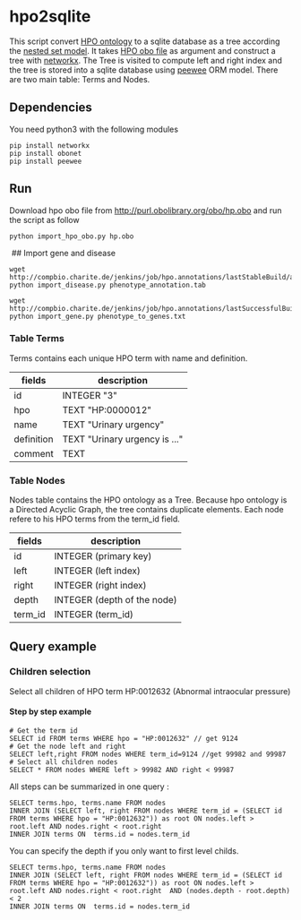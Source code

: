 # hpo2sqlite
This script convert [HPO ontology](http://human-phenotype-ontology.github.io/) to a sqlite database as a tree according the [nested set model](https://en.wikipedia.org/wiki/Nested_set_model). 
It takes [HPO obo file](http://purl.obolibrary.org/obo/hp.obo) as argument and construct a tree with [networkx](https://networkx.github.io/).
The Tree is visited to compute left and right index and the tree is stored into a sqlite database using [peewee](http://docs.peewee-orm.com/en/latest/) ORM model.
There are two main table: Terms and Nodes.

## Dependencies 
You need python3 with the following modules

```
pip install networkx
pip install obonet 
pip install peewee 
```

## Run 
Download hpo obo file from http://purl.obolibrary.org/obo/hp.obo and run the script as follow
```
python import_hpo_obo.py hp.obo
```

 ## Import gene and disease 
 ```
 wget http://compbio.charite.de/jenkins/job/hpo.annotations/lastStableBuild/artifact/misc/phenotype_annotation.tab
 python import_disease.py phenotype_annotation.tab   
 ```
 
 ```
 wget http://compbio.charite.de/jenkins/job/hpo.annotations/lastSuccessfulBuild/artifact/util/annotation/phenotype_to_genes.txt
 python import_gene.py phenotype_to_genes.txt
```

### Table Terms 
Terms contains each unique HPO term with name and definition. 

| fields     | description                  |
|------------|------------------------------|
| id         | INTEGER "3"                  |
| hpo        | TEXT "HP:0000012"            |
| name       | TEXT "Urinary urgency"       |
| definition | TEXT "Urinary urgency is ..."|
| comment    | TEXT                         |


### Table Nodes 
Nodes table contains the HPO ontology as a Tree. Because hpo ontology is a Directed Acyclic Graph, the tree contains duplicate elements. Each node refere to his HPO terms from the term_id field.

| fields     | description                      |
|------------|----------------------------------|
| id         | INTEGER (primary key)            |
| left       | INTEGER (left index)             |
| right      | INTEGER (right index)            |
| depth      | INTEGER (depth of the node)      |
| term_id    | INTEGER (term_id)                |

## Query example 
### Children selection
Select all children of HPO term HP:0012632 (Abnormal intraocular pressure)

#### Step by step example
```
# Get the term id
SELECT id FROM terms WHERE hpo = "HP:0012632" // get 9124
# Get the node left and right 
SELECT left,right FROM nodes WHERE term_id=9124 //get 99982 and 99987
# Select all children nodes
SELECT * FROM nodes WHERE left > 99982 AND right < 99987
```
All steps can be summarized in one query : 

```
SELECT terms.hpo, terms.name FROM nodes
INNER JOIN (SELECT left, right FROM nodes WHERE term_id = (SELECT id FROM terms WHERE hpo = "HP:0012632")) as root ON nodes.left > root.left AND nodes.right < root.right     
INNER JOIN terms ON  terms.id = nodes.term_id
```

You can specify the depth if you only want to first level childs. 

```
SELECT terms.hpo, terms.name FROM nodes
INNER JOIN (SELECT left, right FROM nodes WHERE term_id = (SELECT id FROM terms WHERE hpo = "HP:0012632")) as root ON nodes.left > root.left AND nodes.right < root.right  AND (nodes.depth - root.depth) < 2
INNER JOIN terms ON  terms.id = nodes.term_id
```

